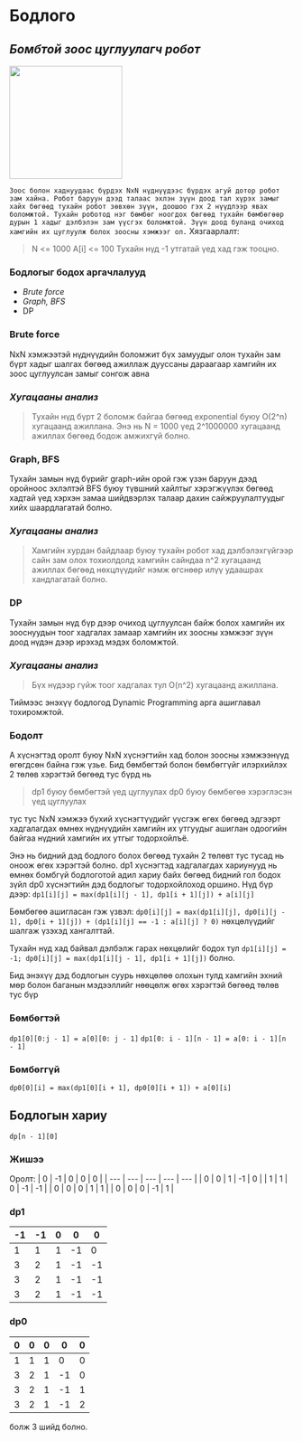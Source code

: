 # Бодлого
## _Бомбтой зоос цуглуулагч робот_

<img src="https://cdn-icons-png.flaticon.com/512/3662/3662787.png" width=200 height=200/>

`Зоос болон хаднуудаас бүрдэх NxN нүднүүдээс бүрдэх агуй дотор робот зам хайна. Робот баруун дээд талаас эхлэн зүүн доод тал хүрэх замыг хайх бөгөөд тухайн робот зөвхөн зүүн, доошоо гэх 2 нүүдлээр явах боломжтой. Тухайн роботод нэг бөмбөг ноогдох бөгөөд тухайн бөмбөгөөр дурын 1 хадыг дэлбэлэн зам үүсгэх боломжтой. Зүүн доод буланд очиход хамгийн их цуглуулж болох зоосны хэмжээг ол.`
Хязгаарлалт:
>N <= 1000
>A[i] <= 100
Тухайн нүд -1 утгатай үед хад гэж тооцно.

### Бодлогыг бодох аргачлалууд
- _Brute force_
- _Graph, BFS_
- DP

### Brute force
NxN хэмжээтэй нүднүүдийн боломжит бүх замуудыг олон тухайн зам бүрт хадыг шалгах бөгөөд ажиллаж дууссаны дараагаар хамгийн их зоос цуглуулсан замыг сонгож авна
### *Хугацааны анализ*
> Тухайн нүд бүрт 2 боломж байгаа бөгөөд exponential буюу O(2^n) хугацаанд ажиллана. Энэ нь N = 1000 үед 2^1000000 хугацаанд ажиллах бөгөөд бодож амжихгүй болно.

### Graph, BFS
Тухайн замын нүд бүрийг graph-ийн орой гэж үзэн баруун дээд оройноос эхлэлтэй BFS буюу түвшний хайлтыг хэрэгжүүлэх бөгөөд хадтай үед хэрхэн замаа шийдвэрлэх талаар дахин сайжруулалтуудыг хийх шаардлагатай болно.
### *Хугацааны анализ*
> Хамгийн хурдан байдлаар буюу тухайн робот хад дэлбэлэхгүйгээр сайн зам олох тохиолдолд хамгийн сайндаа n^2 хугацаанд ажиллах бөгөөд нөхцлүүдийг нэмж өгснөөр илүү удаашрах хандлагатай болно.

### DP
Тухайн замын нүд бүр дээр очиход цуглуулсан байж болох хамгийн их зооснуудын тоог хадгалах замаар хамгийн их зоосны хэмжээг зүүн доод нүдэн дээр ирэхэд мэдэх боломжтой. 
### *Хугацааны анализ*
> Бүх нүдээр гүйж тоог хадгалах тул O(n^2) хугацаанд ажиллана. 

Тиймээс энэхүү бодлогод Dynamic Programming арга ашиглавал тохиромжтой.

### Бодолт

A хүснэгтэд оролт буюу NxN хүснэгтийн хад болон зоосны хэмжээнүүд өгөгдсөн байна гэж үзье.
Бид бөмбөгтэй болон бөмбөггүйг илэрхийлэх 2 төлөв хэрэгтэй бөгөөд тус бүрд нь
>dp1 буюу бөмбөгтэй үед цуглуулах
>dp0 буюу бөмбөгөө хэрэглэсэн үед цуглуулах

тус тус NxN хэмжээ бүхий хүснэгтүүдийг үүсгэж өгөх бөгөөд эдгээрт хадгалагдах өмнөх нүднүүдийн хамгийн их утгуудыг ашиглан одоогийн байгаа нүдний хамгийн их утгыг тодорхойлъё.

Энэ нь бидний дэд бодлого болох бөгөөд тухайн 2 төлөвт тус тусад нь оноож өгөх хэрэгтэй болно. 
dp1 хүснэгтэд хадгалагдах хариунууд нь өмнөх бомбгүй бодлоготой адил хариу байх бөгөөд бидний гол бодох зүйл dp0 хүснэгтийн дэд бодлогыг тодорхойлоход оршино.
Нүд бүр дээр:
`dp1[i][j] = max(dp1[i][j - 1], dp1[i + 1][j]) + a[i][j]`

Бөмбөгөө ашигласан гэж үзвэл:
`dp0[i][j] = max(dp1[i][j], dp0[i][j - 1], dp0[i + 1][j]) + (dp1[i][j] == -1 : a[i][j] ? 0)`
нөхцөлүүдийг шалгаж үзэхэд хангалттай.

Тухайн нүд хад байвал дэлбэлж гарах нөхцөлийг бодох тул
`dp1[i][j] = -1;
dp0[i][j] = max(dp1[i][j - 1], dp1[i + 1][j])` болно.

Бид энэхүү дэд бодлогын суурь нөхцөлөө олохын тулд хамгийн эхний мөр болон баганын мэдээллийг нөөцөлж өгөх хэрэгтэй бөгөөд төлөв тус бүр
### Бөмбөгтэй
`dp1[0][0:j - 1] = a[0][0: j - 1]`
`dp1[0: i - 1][n - 1] = a[0: i - 1][n - 1]`
### Бөмбөггүй
`dp0[0][i] = max(dp1[0][i + 1], dp0[0][i + 1]) + a[0][i]`

## Бодлогын хариу
`dp[n - 1][0]`

### Жишээ
Оролт:
| 0 | -1 | 0 | 0 | 0 |
| --- | --- | --- | --- | --- |
| 0 | 0 | 1 | -1 | 0 |
| 1 | 1 | 0 | -1 | -1 |
| 0 | 0 | 0 | 1 | 1 |
| 0 | 0 | 0 | -1 | 1 |

### dp1
| -1 | -1 | 0 | 0 | 0 |
| --- | --- | --- | --- | --- |
| 1 | 1 | 1 | -1 | 0 |
| 3 | 2 | 1 | -1 | -1 |
| 3 | 2 | 1 | -1 | -1 |
| 3 | 2 | 1 | -1 | -1 |

### dp0
| 0 | 0 | 0 | 0 | 0 |
| --- | --- | --- | --- | --- |
| 1 | 1 | 1 | 0 | 0 |
| 3 | 2 | 1 | -1 | 0 |
| 3 | 2 | 1 | -1 | 1 |
| 3 | 2 | 1 | -1 | 2 |

болж 3 шийд болно.


